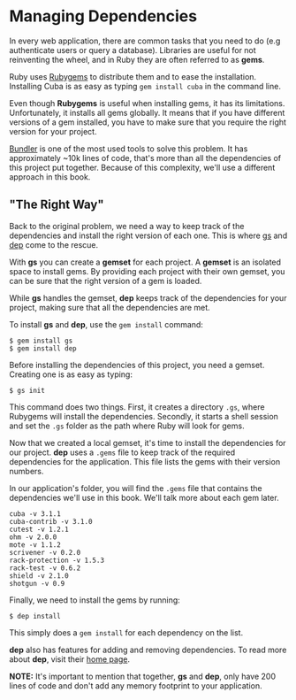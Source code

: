Managing Dependencies
=====================

In every web application, there are common tasks that you need to do
(e.g authenticate users or query a database). Libraries are useful for
not reinventing the wheel, and in Ruby they are often referred to as
**gems**.

Ruby uses [Rubygems](https://rubygems.org/) to distribute them and to
ease the installation. Installing Cuba is as easy as typing
`gem install cuba` in the command line.

Even though **Rubygems** is useful when installing gems, it has its
limitations. Unfortunately, it installs all gems globally. It means
that if you have different versions of a gem installed, you have to
make sure that you require the right version for your project.

[Bundler](http://bundler.io/) is one of the most used tools to solve
this problem. It has approximately ~10k lines of code, that's more than
all the dependencies of this project put together. Because of this
complexity, we'll use a different approach in this book.

"The Right Way"
---------------

Back to the original problem, we need a way to keep track of the
dependencies and install the right version of each one. This is where
[gs](https://github.com/soveran/gs) and [dep](https://github.com/cyx/dep)
come to the rescue.

With **gs** you can create a **gemset** for each project. A **gemset**
is an isolated space to install gems. By providing each project with
their own gemset, you can be sure that the right version of a gem is
loaded.

While **gs** handles the gemset, **dep** keeps track of the dependencies
for your project, making sure that all the dependencies are met.

To install **gs** and **dep**, use the `gem install` command:

```
$ gem install gs
$ gem install dep
```

Before installing the dependencies of this project, you need a gemset.
Creating one is as easy as typing:

```
$ gs init
```

This command does two things. First, it creates a directory `.gs`, where
Rubygems will install the dependencies. Secondly, it starts a shell session
and set the `.gs` folder as the path where Ruby will look for gems.

Now that we created a local gemset, it's time to install the dependencies
for our project. **dep** uses a `.gems` file to keep track of the required
dependencies for the application. This file lists the gems with their
version numbers.

In our application's folder, you will find the `.gems` file that contains
the dependencies we'll use in this book. We'll talk more about each gem
later.

```
cuba -v 3.1.1
cuba-contrib -v 3.1.0
cutest -v 1.2.1
ohm -v 2.0.0
mote -v 1.1.2
scrivener -v 0.2.0
rack-protection -v 1.5.3
rack-test -v 0.6.2
shield -v 2.1.0
shotgun -v 0.9
```

Finally, we need to install the gems by running:

```
$ dep install
```

This simply does a `gem install` for each dependency on the list.

**dep** also has features for adding and removing dependencies.
To read more about **dep**, visit their [home page](http://twpil.github.io/dep/).

**NOTE:** It's important to mention that together, **gs** and **dep**,
only have 200 lines of code and don't add any memory footprint to your
application.
